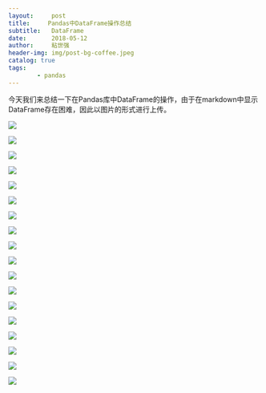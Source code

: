 ```yaml
---
layout:     post
title:     Pandas中DataFrame操作总结
subtitle:   DataFrame
date:       2018-05-12
author:     粘世强
header-img: img/post-bg-coffee.jpeg
catalog: true
tags:
        - pandas
---
```

今天我们来总结一下在Pandas库中DataFrame的操作，由于在markdown中显示DataFrame存在困难，因此以图片的形式进行上传。

![](https://github.com/nianshiqiang/nianshiqiang.github.io/blob/master/contentimg/dataframe/1.png?raw=true)

![](https://github.com/nianshiqiang/nianshiqiang.github.io/blob/master/contentimg/dataframe/2.png?raw=true)

![](https://github.com/nianshiqiang/nianshiqiang.github.io/blob/master/contentimg/dataframe/3.png?raw=true)

![](https://github.com/nianshiqiang/nianshiqiang.github.io/blob/master/contentimg/dataframe/4.png?raw=true)

![](https://github.com/nianshiqiang/nianshiqiang.github.io/blob/master/contentimg/dataframe/5.png?raw=true)

![](https://github.com/nianshiqiang/nianshiqiang.github.io/blob/master/contentimg/dataframe/6.png?raw=true)

![](https://github.com/nianshiqiang/nianshiqiang.github.io/blob/master/contentimg/dataframe/7.png?raw=true)

![](https://github.com/nianshiqiang/nianshiqiang.github.io/blob/master/contentimg/dataframe/8.png?raw=true)

![](https://github.com/nianshiqiang/nianshiqiang.github.io/blob/master/contentimg/dataframe/9.png?raw=true)

![](https://github.com/nianshiqiang/nianshiqiang.github.io/blob/master/contentimg/dataframe/10.png?raw=true)

![](https://github.com/nianshiqiang/nianshiqiang.github.io/blob/master/contentimg/dataframe/11.png?raw=true)

![](https://github.com/nianshiqiang/nianshiqiang.github.io/blob/master/contentimg/dataframe/12.png?raw=true)

![](https://github.com/nianshiqiang/nianshiqiang.github.io/blob/master/contentimg/dataframe/13.png?raw=true)

![](https://github.com/nianshiqiang/nianshiqiang.github.io/blob/master/contentimg/dataframe/14.png?raw=true)

![](https://github.com/nianshiqiang/nianshiqiang.github.io/blob/master/contentimg/dataframe/15.png?raw=true)

![](https://github.com/nianshiqiang/nianshiqiang.github.io/blob/master/contentimg/dataframe/16.png?raw=true)

![](https://github.com/nianshiqiang/nianshiqiang.github.io/blob/master/contentimg/dataframe/17.png?raw=true)

![](https://github.com/nianshiqiang/nianshiqiang.github.io/blob/master/contentimg/dataframe/18.png?raw=true)

